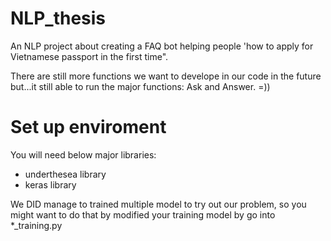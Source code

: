 # NLP_thesis
An NLP project about creating a FAQ bot helping people 'how to apply for Vietnamese passport in the first time".

There are still more functions we want to develope in our code in the future but...it still able to run the major functions: Ask and Answer. =))

# Set up enviroment
You will need below major libraries:
* underthesea library
* keras library


We DID manage to trained multiple model to try out our problem, so you might want to do that by modified your training model by go into *_training.py
